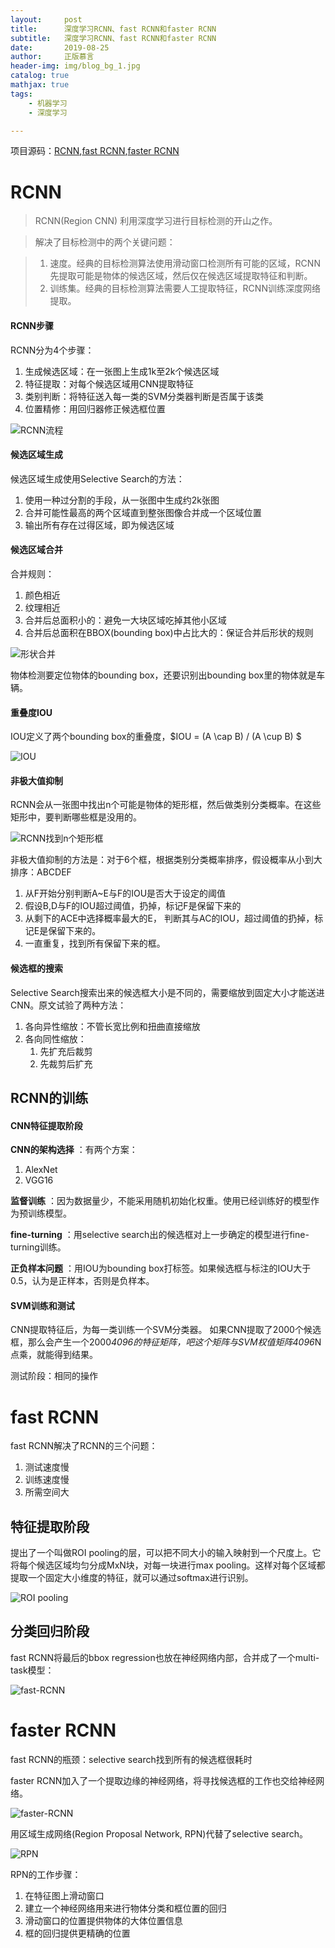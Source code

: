 ```yaml
---
layout:     post
title:      深度学习RCNN、fast RCNN和faster RCNN
subtitle:   深度学习RCNN、fast RCNN和faster RCNN
date:       2019-08-25
author:     正版慕言
header-img: img/blog_bg_1.jpg
catalog: true
mathjax: true
tags:
    - 机器学习
    - 深度学习

---
```


项目源码：[RCNN](https://github.com/rbgirshick/rcnn),[fast RCNN](https://github.com/rbgirshick/fast-rcnn),[faster RCNN](https://github.com/ShaoqingRen/faster_rcnn)

# RCNN

> RCNN(Region CNN) 利用深度学习进行目标检测的开山之作。

> 解决了目标检测中的两个关键问题：

> 1. 速度。经典的目标检测算法使用滑动窗口检测所有可能的区域，RCNN先提取可能是物体的候选区域，然后仅在候选区域提取特征和判断。
> 2. 训练集。经典的目标检测算法需要人工提取特征，RCNN训练深度网络提取。

#### RCNN步骤

RCNN分为4个步骤：

1. 生成候选区域：在一张图上生成1k至2k个候选区域
2. 特征提取：对每个候选区域用CNN提取特征
3. 类别判断：将特征送入每一类的SVM分类器判断是否属于该类
4. 位置精修：用回归器修正候选框位置

![RCNN流程](/img/机器学习/RCNN流程.png)

#### 候选区域生成

候选区域生成使用Selective Search的方法：

1. 使用一种过分割的手段，从一张图中生成约2k张图
2. 合并可能性最高的两个区域直到整张图像合并成一个区域位置
3. 输出所有存在过得区域，即为候选区域

#### 候选区域合并

合并规则：

1. 颜色相近
2. 纹理相近
3. 合并后总面积小的：避免一大块区域吃掉其他小区域
4. 合并后总面积在BBOX(bounding box)中占比大的：保证合并后形状的规则

![形状合并](/img/机器学习/形状合并.png)

物体检测要定位物体的bounding box，还要识别出bounding box里的物体就是车辆。

#### 重叠度IOU

IOU定义了两个bounding box的重叠度，$IOU = (A \cap B) / (A \cup B) $

![IOU](/img/机器学习/IOU.png)

#### 非极大值抑制

RCNN会从一张图中找出n个可能是物体的矩形框，然后做类别分类概率。在这些矩形中，要判断哪些框是没用的。

![RCNN找到n个矩形框](/img/机器学习/RCNN找到n个矩形框.png)

非极大值抑制的方法是：对于6个框，根据类别分类概率排序，假设概率从小到大排序：ABCDEF

1. 从F开始分别判断A~E与F的IOU是否大于设定的阈值
2. 假设B,D与F的IOU超过阈值，扔掉，标记F是保留下来的
3. 从剩下的ACE中选择概率最大的E， 判断其与AC的IOU，超过阈值的扔掉，标记E是保留下来的。
4. 一直重复，找到所有保留下来的框。

#### 候选框的搜索

Selective Search搜索出来的候选框大小是不同的，需要缩放到固定大小才能送进CNN。原文试验了两种方法：

1. 各向异性缩放：不管长宽比例和扭曲直接缩放
2. 各向同性缩放：
	1. 先扩充后裁剪
	2. 先裁剪后扩充

## RCNN的训练

#### CNN特征提取阶段

**CNN的架构选择** ：有两个方案：

1. AlexNet
2. VGG16

**监督训练** ：因为数据量少，不能采用随机初始化权重。使用已经训练好的模型作为预训练模型。

**fine-turning** ：用selective search出的候选框对上一步确定的模型进行fine-turning训练。

**正负样本问题** ：用IOU为bounding box打标签。如果候选框与标注的IOU大于0.5，认为是正样本，否则是负样本。

#### SVM训练和测试

CNN提取特征后，为每一类训练一个SVM分类器。
如果CNN提取了2000个候选框，那么会产生一个2000*4096的特征矩阵，吧这个矩阵与SVM权值矩阵4096*N 点乘，就能得到结果。

测试阶段：相同的操作

# fast RCNN

fast RCNN解决了RCNN的三个问题：

1. 测试速度慢
2. 训练速度慢
3. 所需空间大

## 特征提取阶段

提出了一个叫做ROI pooling的层，可以把不同大小的输入映射到一个尺度上。它将每个候选区域均匀分成MxN块，对每一块进行max pooling。这样对每个区域都提取一个固定大小维度的特征，就可以通过softmax进行识别。

![ROI pooling](/img/机器学习/ROIpooling.png)

## 分类回归阶段

fast RCNN将最后的bbox regression也放在神经网络内部，合并成了一个multi-task模型：

![fast-RCNN](/img/机器学习/fast-RCNN.png)

# faster RCNN

fast RCNN的瓶颈：selective search找到所有的候选框很耗时

faster RCNN加入了一个提取边缘的神经网络，将寻找候选框的工作也交给神经网络。

![faster-RCNN](/img/机器学习/faster-RCNN.png)

用区域生成网络(Region Proposal Network, RPN)代替了selective search。

![RPN](/img/机器学习/RPN.png)

RPN的工作步骤：

1. 在特征图上滑动窗口
2. 建立一个神经网络用来进行物体分类和框位置的回归
3. 滑动窗口的位置提供物体的大体位置信息
4. 框的回归提供更精确的位置
